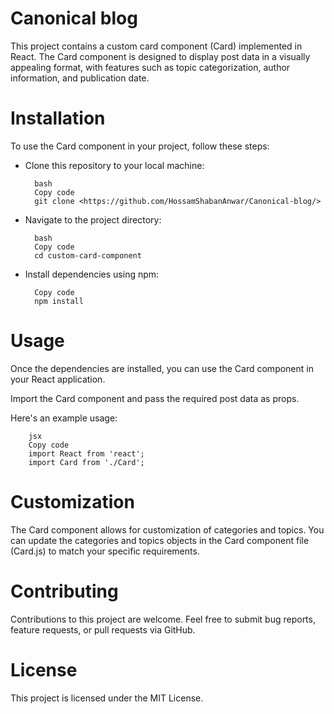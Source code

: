 
# Canonical blog

This project contains a custom card component (Card) implemented in React. The Card component is designed to display post data in a visually appealing format, with features such as topic categorization, author information, and publication date.

# Installation
To use the Card component in your project, follow these steps:

- Clone this repository to your local machine:

        bash
        Copy code
        git clone <https://github.com/HossamShabanAnwar/Canonical-blog/>

- Navigate to the project directory:

        bash
        Copy code
        cd custom-card-component

- Install dependencies using npm:

        Copy code
        npm install

# Usage
Once the dependencies are installed, you can use the Card component in your React application.

Import the Card component and pass the required post data as props.

Here's an example usage:

        jsx
        Copy code
        import React from 'react';
        import Card from './Card';


# Customization
The Card component allows for customization of categories and topics. You can update the categories and topics objects in the Card component file (Card.js) to match your specific requirements.

# Contributing
Contributions to this project are welcome. Feel free to submit bug reports, feature requests, or pull requests via GitHub.

# License
This project is licensed under the MIT License.
